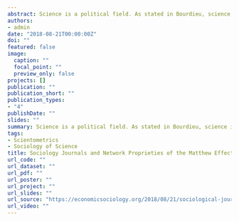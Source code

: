 ```yaml
---
abstract: Science is a political field. As stated in Bourdieu, science is the locus of competitive struggle for the monopoly of authority. Using bibliometrics data, I explore one of the possible ways in which the so-called Matthew effect unfolds, looking at the citation patterns that sociological journals followed in 2017. The results suggest the existence of an echo-chamber effect, where certain kind of information continuously circulate within close circles. More impactful journals maintain their position also because information resonate within circles of mutual reinforcement.
authors:
- admin
date: "2018-08-21T00:00:00Z"
doi: ""
featured: false
image:
  caption: ""
  focal_point: ""
  preview_only: false
projects: []
publication: ""
publication_short: ""
publication_types:
- "4"
publishDate: ""
slides: ""
summary: Science is a political field. As stated in Bourdieu, science is the locus of competitive struggle for the monopoly of authority. Using bibliometrics data, I explore one of the possible ways in which the so-called Matthew effect unfolds, looking at the citation patterns that sociological journals followed in 2017. The results suggest the existence of an echo-chamber effect, where certain kind of information continuously circulate within close circles. More impactful journals maintain their position also because information resonate within circles of mutual reinforcement.
tags:
- Scientometrics
- Sociology of Science
title: Sociology Journals and Network Proprieties of the Matthew Effect
url_code: ""
url_dataset: ""
url_pdf: ""
url_poster: ""
url_project: ""
url_slides: ""
url_source: "https://economicsociology.org/2018/08/21/sociological-journals-and-network-proprieties-of-the-st-matthew-effect/"
url_video: ""
---
```


